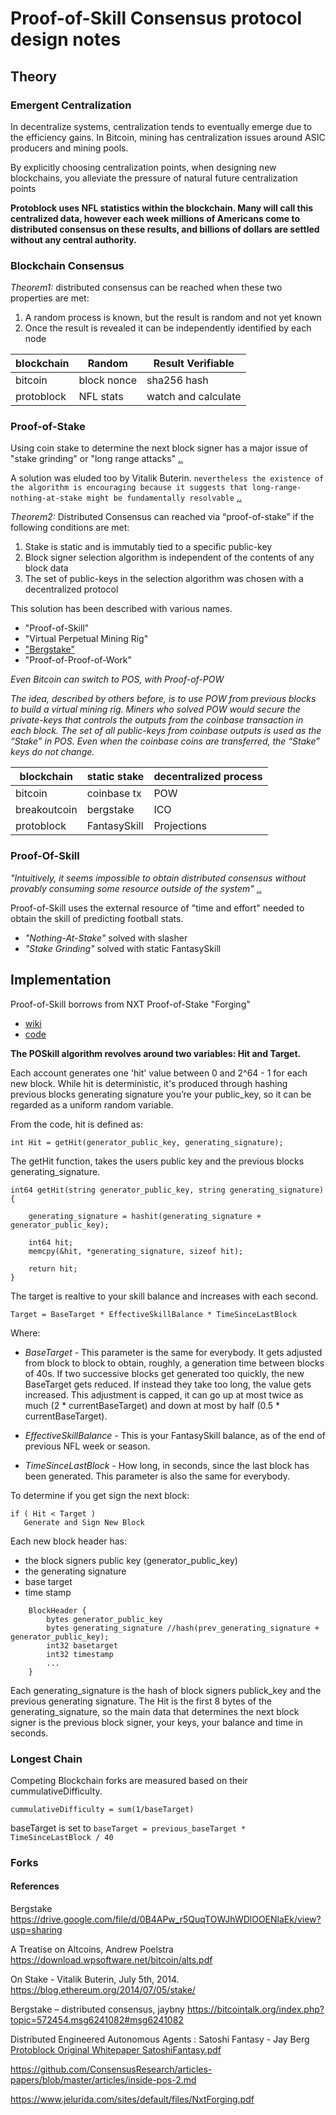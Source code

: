Proof-of-Skill Consensus protocol design notes 
==============================================

## Theory

### Emergent Centralization 
In decentralize systems, centralization tends to eventually emerge due to the efficiency gains. In Bitcoin, mining has centralization issues around ASIC producers and mining pools.  

By explicitly choosing centralization points, when designing new blockchains, you alleviate the pressure of natural future centralization points

**Protoblock uses NFL statistics within the blockchain. Many will call this centralized data, however each week millions of Americans come to distributed consensus on these results, and billions of dollars are settled without any central authority.**

### Blockchain Consensus 
*Theorem1:* distributed consensus can be reached when these two properties are met:

1. A random process is known, but the result is random and not yet known  
2. Once the result is revealed it can be independently identified by each node

 blockchain | Random | Result Verifiable
------------| ------ | -------------
bitcoin | block nonce | sha256 hash
protoblock | NFL stats| watch and calculate

### Proof-of-Stake 

Using coin stake to determine the next block signer has a major issue of "stake grinding" or "long range attacks" [..][2]

A solution was eluded too by Vitalik Buterin. 
```` nevertheless the existence of the algorithm is encouraging because it suggests that long-range-nothing-at-stake might be fundamentally resolvable ```` [..][2]

*Theorem2:* Distributed Consensus can reached via “proof-of-stake” if the following conditions are met:

1. Stake is static and is immutably tied to a specific public-key
2. Block signer selection algorithm is independent of the contents of any block data
3. The set of public-keys in the selection algorithm was chosen with a decentralized protocol
 
This solution has been described with various names.

* "Proof-of-Skill" 
* "Virtual Perpetual Mining Rig" 
* ["Bergstake"](https://bitcointalk.org/index.php?topic=572454.msg6241082#msg6241082) 
* "Proof-of-Proof-of-Work" 

*Even Bitcoin can switch to POS, with Proof-of-POW*

_The idea, described by others before, is to use POW from previous blocks to build a virtual mining rig. Miners who solved POW would secure the private-keys that controls the outputs from the coinbase transaction in each block. The set of all public-keys from coinbase outputs is used as the “Stake” in POS. Even when the coinbase coins are transferred, the “Stake” keys do not change._


blockchain|static stake|decentralized process
----------|------------|---------------------
bitcoin|coinbase tx|POW
breakoutcoin|bergstake|ICO 
protoblock|FantasySkill|Projections 

### Proof-Of-Skill 
_"Intuitively, it seems impossible to obtain distributed consensus without provably consuming some resource outside of the system"_ [..][1]

Proof-of-Skill uses the external resource of "time and effort" needed to obtain the skill of predicting football stats. 

* *"Nothing-At-Stake"* solved with slasher  
* *"Stake Grinding"* solved with static FantasySkill 

## Implementation 

Proof-of-Skill borrows from NXT Proof-of-Stake "Forging"  

* [wiki](http://nxtwiki.org/wiki/Forging)
* [code](https://github.com/Blackcomb/nxt/blob/master/src/java/nxt/Generator.java)


**The POSkill algorithm revolves around two variables: Hit and Target.**

Each account generates one 'hit' value between 0 and 2^64 - 1 for each new block. While hit is deterministic, it's produced through hashing previous blocks generating signature you’re your public_key, so it can be regarded as a uniform random variable.

From the code, hit is defined as:

````
int Hit = getHit(generator_public_key, generating_signature);
````

The getHit function, takes the users public key and the previous blocks generating_signature. 

````
int64 getHit(string generator_public_key, string generating_signature) {
    
    generating_signature = hashit(generating_signature + generator_public_key);
    
    int64 hit;
    memcpy(&hit, *generating_signature, sizeof hit);
    
    return hit;
}
````

The target is realtive to your skill balance and increases with each second.  
````
Target = BaseTarget * EffectiveSkillBalance * TimeSinceLastBlock
````

Where:

* _BaseTarget_ - This parameter is the same for everybody. It gets adjusted from block to block to obtain, roughly, a generation time between blocks of 40s. If two successive blocks get generated too quickly, the new BaseTarget gets reduced. If instead they take too long, the value gets increased. This adjustment is capped, it can go up at most twice as much (2 * currentBaseTarget) and down at most by half (0.5 * currentBaseTarget).

* _EffectiveSkillBalance_ - This is your FantasySkill balance, as of the end of previous NFL week or season. 

* _TimeSinceLastBlock_ - How long, in seconds, since the last block has been generated. This parameter is also the same for everybody.

To determine if you get sign the next block: 

````
if ( Hit < Target )
   Generate and Sign New Block 
````

Each new block header has: 

* the block signers public key (generator_public_key)
* the generating signature 
* base target
* time stamp

````
    BlockHeader {
	    bytes generator_public_key
	    bytes generating_signature //hash(prev_generating_signature + generator_public_key);
	    int32 basetarget
	    int32 timestamp
	    ...
	}
````

Each generating_signature is the hash of block signers publick_key and the previous generating signature. The Hit is the first 8 bytes of the generating_signature, so the main data that determines the next block signer is the previous block signer, your keys, your balance and time in seconds.  

###  Longest Chain

Competing Blockchain forks are measured based on their cummulativeDifficulty.  

````cummulativeDifficulty = sum(1/baseTarget)````

baseTarget is set to
````baseTarget = previous_baseTarget * TimeSinceLastBlock / 40````

### Forks


#### References
Bergstake <https://drive.google.com/file/d/0B4APw_r5QuqTOWJhWDlOOENlaEk/view?usp=sharing>

A Treatise on Altcoins, Andrew Poelstra
<https://download.wpsoftware.net/bitcoin/alts.pdf>

On Stake - Vitalik Buterin, July 5th, 2014.
<https://blog.ethereum.org/2014/07/05/stake/>

Bergstake – distributed consensus, jaybny
<https://bitcointalk.org/index.php?topic=572454.msg6241082#msg6241082>

Distributed Engineered Autonomous Agents : Satoshi Fantasy - Jay Berg
[Protoblock Original Whitepaper SatoshiFantasy.pdf](http://protoblock.com/Protoblock_Original_Whitepaper-SatoshiFantasy.pdf)

[1]: https://download.wpsoftware.net/bitcoin/alts.pdf
[2]: https://blog.ethereum.org/2014/07/05/stake/



<https://github.com/ConsensusResearch/articles-papers/blob/master/articles/inside-pos-2.md>

https://www.jelurida.com/sites/default/files/NxtForging.pdf



